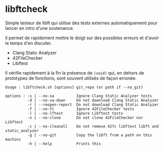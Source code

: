# libftcheck

Simple testeur de libft qui utilise des tests externes automatiquement pour lancer en intro d'une soutenance.

Il permet de rapidement mettre le doigt sur des possibles erreurs et d'avoir le temps d'en discuter.

* Clang Static Analyzer
* 42FileChecker
* Libftest

Il vérifie rapidement à la fin la présence de `(void)` qui, en dehors de prototypes de fonctions, sont souvent utilisés de façon erronée.

```
Usage : libftcheck.sh [options] git_repo (or path if --no_git)

options : -s | --no-sa          Ignore Clang Static Analyzer tests
          -d | --no-sa-down     Do not download Clang Static Analyzer
          -r | --reopen-report  Do not download Clang Static Analyzer
          -f | --no-fc          Ignore 42FileChecker tests
          -l | --no-lftest      Ignore Libftest tests
          -n | --no-clone       Do not clone 42FileChecker nor Libftest
          -c | --no-cleanall    Do not remove 42fc libftest libft and static_analyzer
          -g | --no-git         Copy the libft from a path on this machins
          -h | --help           Prints this
```
